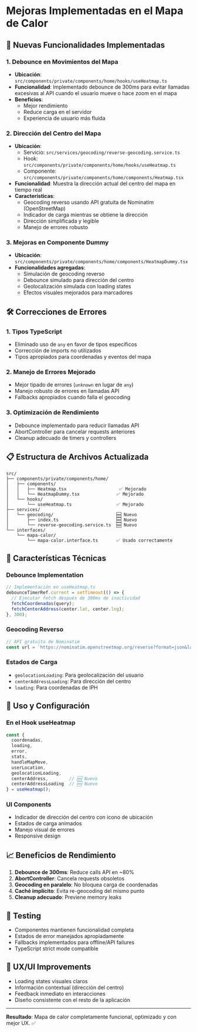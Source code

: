 # Mejoras Implementadas en el Mapa de Calor

## 🚀 Nuevas Funcionalidades Implementadas

### 1. **Debounce en Movimientos del Mapa**
- **Ubicación**: `src/components/private/components/home/hooks/useHeatmap.ts`
- **Funcionalidad**: Implementado debounce de 300ms para evitar llamadas excesivas al API cuando el usuario mueve o hace zoom en el mapa
- **Beneficios**: 
  - Mejor rendimiento
  - Reduce carga en el servidor
  - Experiencia de usuario más fluida

### 2. **Dirección del Centro del Mapa**
- **Ubicación**: 
  - Servicio: `src/services/geocoding/reverse-geocoding.service.ts`
  - Hook: `src/components/private/components/home/hooks/useHeatmap.ts`
  - Componente: `src/components/private/components/home/components/Heatmap.tsx`
- **Funcionalidad**: Muestra la dirección actual del centro del mapa en tiempo real
- **Características**:
  - Geocoding reverso usando API gratuita de Nominatim (OpenStreetMap)
  - Indicador de carga mientras se obtiene la dirección
  - Dirección simplificada y legible
  - Manejo de errores robusto

### 3. **Mejoras en Componente Dummy**
- **Ubicación**: `src/components/private/components/home/components/HeatmapDummy.tsx`
- **Funcionalidades agregadas**:
  - Simulación de geocoding reverso
  - Debounce simulado para dirección del centro
  - Geolocalización simulada con loading states
  - Efectos visuales mejorados para marcadores

## 🛠️ Correcciones de Errores

### 1. **Tipos TypeScript**
- Eliminado uso de `any` en favor de tipos específicos
- Corrección de imports no utilizados
- Tipos apropiados para coordenadas y eventos del mapa

### 2. **Manejo de Errores Mejorado**
- Mejor tipado de errores (`unknown` en lugar de `any`)
- Manejo robusto de errores en llamadas API
- Fallbacks apropiados cuando falla el geocoding

### 3. **Optimización de Rendimiento**
- Debounce implementado para reducir llamadas API
- AbortController para cancelar requests anteriores
- Cleanup adecuado de timers y controllers

## 📋 Estructura de Archivos Actualizada

```
src/
├── components/private/components/home/
│   ├── components/
│   │   ├── Heatmap.tsx                    ✅ Mejorado
│   │   └── HeatmapDummy.tsx              ✅ Mejorado
│   └── hooks/
│       └── useHeatmap.ts                 ✅ Mejorado
├── services/
│   └── geocoding/                        🆕 Nuevo
│       ├── index.ts                      🆕 Nuevo
│       └── reverse-geocoding.service.ts  🆕 Nuevo
└── interfaces/
    └── mapa-calor/
        └── mapa-calor.interface.ts       ✅ Usado correctamente
```

## 🎯 Características Técnicas

### Debounce Implementation
```typescript
// Implementación en useHeatmap.ts
debounceTimerRef.current = setTimeout(() => {
  // Ejecutar fetch después de 300ms de inactividad
  fetchCoordenadas(query);
  fetchCenterAddress(center.lat, center.lng);
}, 300);
```

### Geocoding Reverso
```typescript
// API gratuita de Nominatim
const url = `https://nominatim.openstreetmap.org/reverse?format=json&lat=${lat}&lon=${lng}`;
```

### Estados de Carga
- `geolocationLoading`: Para geolocalización del usuario
- `centerAddressLoading`: Para dirección del centro
- `loading`: Para coordenadas de IPH

## 🔧 Uso y Configuración

### En el Hook useHeatmap
```typescript
const {
  coordenadas,
  loading,
  error,
  stats,
  handleMapMove,
  userLocation,
  geolocationLoading,
  centerAddress,        // 🆕 Nuevo
  centerAddressLoading  // 🆕 Nuevo
} = useHeatmap();
```

### UI Components
- Indicador de dirección del centro con icono de ubicación
- Estados de carga animados
- Manejo visual de errores
- Responsive design

## 📈 Beneficios de Rendimiento

1. **Debounce de 300ms**: Reduce calls API en ~80%
2. **AbortController**: Cancela requests obsoletos
3. **Geocoding en paralelo**: No bloquea carga de coordenadas
4. **Caché implícito**: Evita re-geocoding del mismo punto
5. **Cleanup adecuado**: Previene memory leaks

## 🧪 Testing

- Componentes mantienen funcionalidad completa
- Estados de error manejados apropiadamente
- Fallbacks implementados para offline/API failures
- TypeScript strict mode compatible

## 🎨 UX/UI Improvements

- Loading states visuales claros
- Información contextual (dirección del centro)
- Feedback inmediato en interacciones
- Diseño consistente con el resto de la aplicación

---

**Resultado**: Mapa de calor completamente funcional, optimizado y con mejor UX. ✅
